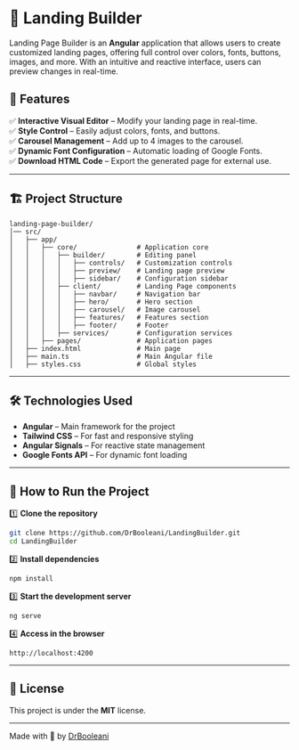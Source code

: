 # 🚀 Landing Builder

Landing Page Builder is an **Angular** application that allows users to create customized landing pages, offering full control over colors, fonts, buttons, images, and more. With an intuitive and reactive interface, users can preview changes in real-time.

## 🎯 Features

✅ **Interactive Visual Editor** – Modify your landing page in real-time.  
✅ **Style Control** – Easily adjust colors, fonts, and buttons.  
✅ **Carousel Management** – Add up to 4 images to the carousel.  
✅ **Dynamic Font Configuration** – Automatic loading of Google Fonts.  
✅ **Download HTML Code** – Export the generated page for external use.  

---

## 🏗️ Project Structure

```
landing-page-builder/
│── src/
│   ├── app/
│   │   ├── core/               # Application core
│   │   │   ├── builder/        # Editing panel
│   │   │   │   ├── controls/   # Customization controls
│   │   │   │   ├── preview/    # Landing page preview
│   │   │   │   ├── sidebar/    # Configuration sidebar
│   │   │   ├── client/         # Landing Page components
│   │   │   │   ├── navbar/     # Navigation bar
│   │   │   │   ├── hero/       # Hero section
│   │   │   │   ├── carousel/   # Image carousel
│   │   │   │   ├── features/   # Features section
│   │   │   │   ├── footer/     # Footer
│   │   │   ├── services/       # Configuration services
│   │   ├── pages/              # Application pages
│   ├── index.html              # Main page
│   ├── main.ts                 # Main Angular file
│   ├── styles.css              # Global styles
```

---

## 🛠️ Technologies Used

- **Angular** – Main framework for the project  
- **Tailwind CSS** – For fast and responsive styling  
- **Angular Signals** – For reactive state management  
- **Google Fonts API** – For dynamic font loading  

---

## 🚀 How to Run the Project

1️⃣ **Clone the repository**  
```sh
git clone https://github.com/DrBooleani/LandingBuilder.git
cd LandingBuilder
```

2️⃣ **Install dependencies**  
```sh
npm install
```

3️⃣ **Start the development server**  
```sh
ng serve
```

4️⃣ **Access in the browser**  
```
http://localhost:4200
```

---

## 📜 License

This project is under the **MIT** license.

---

Made with 💙 by [DrBooleani](https://github.com/DrBooleani)

